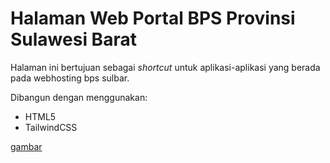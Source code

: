 # Halaman Web Portal BPS Provinsi Sulawesi Barat

Halaman ini bertujuan sebagai _shortcut_ untuk aplikasi-aplikasi yang berada pada webhosting bps sulbar.

Dibangun dengan menggunakan:
- HTML5
- TailwindCSS

[gambar](https://raw.githubusercontent.com/statsulbardev/portal7600/master/image/screen.png)
